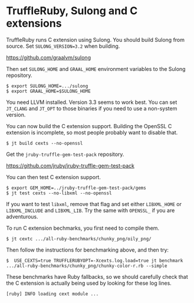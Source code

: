 # TruffleRuby, Sulong and C extensions

TruffleRuby runs C extension using Sulong. You should build Sulong from source.
Set `SULONG_VERSION=3.2` when building.

https://github.com/graalvm/sulong

Then set `SULONG_HOME` and `GRAAL_HOME` environment variables to the Sulong
repository.

```
$ export SULONG_HOME=.../sulong
$ export GRAAL_HOME=$SULONG_HOME
```

You need LLVM installed. Version 3.3 seems to work best. You can set `JT_CLANG`
and `JT_OPT` to those binaries if you need to use a non-system version.

You can now build the C extension support. Building the OpenSSL C extension is
incomplete, so most people probably want to disable that.

```
$ jt build cexts --no-openssl
```

Get the `jruby-truffle-gem-test-pack` repository.

https://github.com/jruby/jruby-truffle-gem-test-pack

You can then test C extension support.

```
$ export GEM_HOME=../jruby-truffle-gem-test-pack/gems
$ jt test cexts --no-libxml --no-openssl
```

If you want to test `libxml`, remove that flag and set either `LIBXML_HOME` or
`LIBXML_INCLUDE` and `LIBXML_LIB`. Try the same with `OPENSSL_` if you are
adventurous.

To run C extension bechmarks, you first need to compile them.

```
$ jt cextc .../all-ruby-benchmarks/chunky_png/oily_png/
```

Then follow the instructions for benchmarking above, and then try:

```
$  USE_CEXTS=true TRUFFLERUBYOPT=-Xcexts.log.load=true jt benchmark .../all-ruby-benchmarks/chunky_png/chunky-color-r.rb --simple
```

These benchmarks have Ruby fallbacks, so we should carefully check that the
C extension is actually being used by looking for these log lines.

```
[ruby] INFO loading cext module ...
```
